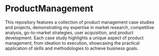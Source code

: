 # ProductManagement
This repository features a collection of product management case studies and projects, demonstrating my expertise in market research, competitive analysis, go-to-market strategies, user acquisition, and product development. Each case study highlights a unique aspect of product management, from ideation to execution, showcasing the practical application of skills and methodologies to achieve business goals.
